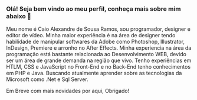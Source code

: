 ### Olá! Seja bem vindo ao meu perfil, conheça mais sobre mim abaixo 👋
Meu nome é Caio Alexandre de Sousa Ramos, sou programador, designer e editor de vídeo. Minha maior experiência é na área de designer tendo habilidade de manipular softwares da Adobe como Photoshop, Illustrator, InDesign, Premiere e arronho no After Effects. Minha experiencia na área da programação está bastante relacionada ao Desenvolvimento WEB, devido ser um área de grande demanda na região que vivo. Tenho experiências em HTLM, CSS e JavaScript no Front-End e no Back-End tenho conhecimentos em PHP e Java. Buscando atualmente aprender sobre as tecnologias da Microsoft como .Net e Sql Server.

Em Breve com mais novidades por aqui, Obrigado!

